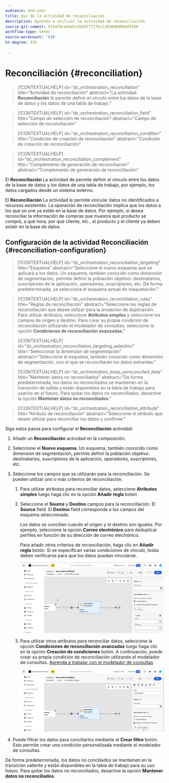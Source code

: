 ```yaml
---
audience: end-user
title: Uso de la actividad de reconciliación
description: Aprenda a utilizar la actividad de reconciliación
source-git-commit: 5fe470ce83a5c3d3df7717bc1203849d99edf430
workflow-type: tm+mt
source-wordcount: '526'
ht-degree: 33%

---
```



# Reconciliación {#reconciliation}

>[!CONTEXTUALHELP]
>id="dc_orchestration_reconciliation"
>title="Actividad de reconciliación"
>abstract="La actividad **Reconciliación** le permite definir el vínculo entre los datos de la base de datos y los datos de una tabla de trabajo."

>[!CONTEXTUALHELP]
>id="dc_orchestration_reconciliation_field"
>title="Campo de selección de reconciliación"
>abstract="Campo de selección de reconciliación"

>[!CONTEXTUALHELP]
>id="dc_orchestration_reconciliation_condition"
>title="Condición de creación de reconciliación"
>abstract="Condición de creación de reconciliación"

>[!CONTEXTUALHELP]
>id="dc_orchestration_reconciliation_complement"
>title="Complemento de generación de reconciliación"
>abstract="Complemento de generación de reconciliación"

El **Reconciliación** La actividad de permite definir el vínculo entre los datos de la base de datos y los datos de una tabla de trabajo, por ejemplo, los datos cargados desde un sistema externo.

<!--For example, the **Reconciliation** activity can be placed after a **Load file** activity to import non-standard data into the database. In this case, the **Reconciliation** activity lets you define the link between the data in the Adobe Campaign database and the data in the work table.-->

El **Reconciliación** La actividad le permite vincular datos no identificados a recursos existentes. La operación de reconciliación implica que los datos a los que se une ya están en la base de datos. Por ejemplo, si desea reconciliar la información de compras que muestra qué producto se compró, a qué hora, por qué cliente, etc., el producto y el cliente ya deben existir en la base de datos.

## Configuración de la actividad Reconciliación {#reconciliation-configuration}

>[!CONTEXTUALHELP]
>id="dc_orchestration_reconciliation_targeting"
>title="Esquema"
>abstract="Seleccione el nuevo esquema que se aplicará a los datos. Un esquema, también conocido como dimensión de segmentación, permite definir la población objetivo: destinatarios, suscriptores de la aplicación, operadores, suscriptores, etc. De forma predeterminada, se selecciona el esquema actual de maquetación."

>[!CONTEXTUALHELP]
>id="dc_orchestration_reconciliation_rules"
>title="Reglas de reconciliación"
>abstract="Seleccione las reglas de reconciliación que desee utilizar para la anulación de duplicación. Para utilizar atributos, seleccione **Atributos simples** y seleccione los campos de origen y destino. Para crear su propia condición de reconciliación utilizando el modelador de consultas, seleccione la opción **Condiciones de reconciliación avanzadas**."

>[!CONTEXTUALHELP]
>id="dc_orchestration_reconciliation_targeting_selection"
>title="Seleccionar la dimensión de segmentación"
>abstract="Seleccione el esquema, también conocido como dimensión de segmentación, con el que se reconciliarán los datos entrantes."

>[!CONTEXTUALHELP]
>id="dc_orchestration_keep_unreconciled_data"
>title="Mantener datos no reconciliados"
>abstract="De forma predeterminada, los datos no reconciliados se mantienen en la transición de salida y están disponibles en la tabla de trabajo para usarlos en el futuro. Para quitar los datos no reconciliados, desactive la opción **Mantener datos no reconciliados**."

>[!CONTEXTUALHELP]
>id="dc_orchestration_reconciliation_attribute"
>title="Atributo de reconciliación"
>abstract="Seleccione el atributo que desee utilizar para reconciliar los datos y confirme."

Siga estos pasos para configurar el **Reconciliación** actividad:

1. Añadir un **Reconciliación** actividad en la composición.

1. Seleccione el **Nuevo esquema**. Un esquema, también conocido como dimensión de segmentación, permite definir la población objetivo: destinatarios, suscriptores de la aplicación, operadores, suscriptores, etc.

1. Seleccione los campos que se utilizarán para la reconciliación. Se pueden utilizar uno o más criterios de reconciliación.

   1. Para utilizar atributos para reconciliar datos, seleccione **Atributos simples** luego haga clic en la opción **Añadir regla** botón.
   1. Seleccione el **Source** y **Destino** campos para la reconciliación. El **Source** field. El **Destino** field corresponde a los campos del esquema seleccionado.

      Los datos se concilian cuando el origen y el destino son iguales. Por ejemplo, seleccione la opción **Correo electrónico** para deduplicar perfiles en función de su dirección de correo electrónico.

      Para añadir otros criterios de reconciliación, haga clic en **Añadir regla** botón. Si se especifican varias condiciones de vínculo, todas deben verificarse para que los datos puedan vincularse.

      ![](../assets/reconciliation-rules.png)

   1. Para utilizar otros atributos para reconciliar datos, seleccione la opción **Condiciones de reconciliación avanzadas** luego haga clic en la opción **Creación de condiciones** botón. A continuación, puede crear su propia condición de reconciliación utilizando el modelador de consultas. [Aprenda a trabajar con el modelador de consultas](../../query/query-modeler-overview.md)

      ![](../assets/reconciliation-advanced.png)

1. Puede filtrar los datos para conciliarlos mediante el **Crear filtro** botón. Esto permite crear una condición personalizada mediante el modelador de consultas.

De forma predeterminada, los datos no conciliados se mantienen en la transición saliente y están disponibles en la tabla de trabajo para su uso futuro. Para quitar los datos no reconciliados, desactive la opción **Mantener datos no reconciliados**.

<!--
## Example {#reconciliation-example}

The following example demonstrates a workflow that creates an audience of profiles directly from an imported file containing new clients. It is made up of the following activities:

The workflow is designed as follows:

![](../assets/workflow-reconciliation-sample-1.0.png)

 
It is built with the following activities:

* A [Load file](load-file.md) activity uploads a file containing profiles data that were extracted from an external tool.

    For example:

    ```
    lastname;firstname;email;birthdate;
    JACKMAN;Megan;megan.jackman@testmail.com;07/08/1975;
    PHILLIPS;Edward;phillips@testmail.com;09/03/1986;
    WEAVER;Justin;justin_w@testmail.com;11/15/1990;
    MARTIN;Babe;babeth_martin@testmail.net;11/25/1964;
    REESE;Richard;rreese@testmail.com;02/08/1987;
    ```

* A **Reconciliation** activity which identifies the incoming data as profiles, by using the **email** and **Date of birth** fields as reconciliation criteria.

    ![](../assets/workflow-reconciliation-sample-1.1.png)

* A [Save audience](save-audience.md) activity to create a new audience based on these updates. You can also replace the **Save audience** activity by an **End** activity if no specific audience needs to be created or updated. Recipient profiles are updated in any case when you run the workflow.


## Compatibility {#reconciliation-compat}

The **Reconciliation** activity does not exist in the Client console. All **Enrichments** activities created in the Client console with the reconciliation options enabled are displayed as **Reconciliation** activities in Campaign Web user interface.
-->
